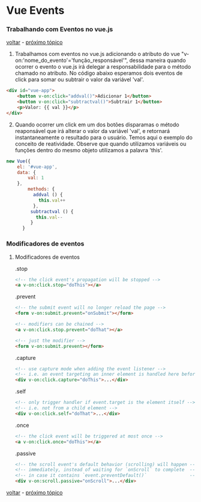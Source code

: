 # Vue Events
### Trabalhando com Eventos no vue.js

[voltar](https://github.com/CleverMatias/vueJsPlayList#tutorial-vue-js-por-matias-web-dev) - [próximo tópico]()

1. Trabalhamos com eventos no vue.js adicionando o atributo do vue "v-on:'nome_do_evento'='função_responsável'", dessa 	     maneira quando ocorrer o evento o vue.js irá delegar a responsabilidade para o método chamado no atributo.
No código abaixo esperamos dois eventos de click para somar ou subtrair o valor da variável 'val'.

```html
<div id="vue-app">
    <button v-on:click="addval()">Adicionar 1</button>
    <button v-on:click="subtractval()">Subtrair 1</button>
    <p>Valor: {{ val }}</p>
</div>
```

2. Quando ocorrer um click em um dos botões disparamas o método reaponsável que irá alterar o valor da variável 'val', e retornará instantaneamente o resultado para o usuário. Temos aqui o exemplo do conceito de reatividade. Observe que quando utilizamos variáveis ou funções dentro do mesmo objeto utilizamos a palavra 'this'.


```javascript
new Vue({
  	el: '#vue-app',
  	data: {
  		val: 1
  	},
        methods: {
          addval () {
            this.val++
          },
         subtractval () {
           this.val--
         }
      }
```

### Modificadores de eventos

  1. Modificadores de eventos

      .stop
      ```html
      <!-- the click event's propagation will be stopped -->
      <a v-on:click.stop="doThis"></a>
      ```
      .prevent
      ```html
      <!-- the submit event will no longer reload the page -->
      <form v-on:submit.prevent="onSubmit"></form>

      <!-- modifiers can be chained -->
      <a v-on:click.stop.prevent="doThat"></a>

      <!-- just the modifier -->
      <form v-on:submit.prevent></form>

      ```
      .capture
      ```html
      <!-- use capture mode when adding the event listener -->
      <!-- i.e. an event targeting an inner element is handled here before being handled by that element -->
      <div v-on:click.capture="doThis">...</div>
      ```
      .self
      ```html
      <!-- only trigger handler if event.target is the element itself -->
      <!-- i.e. not from a child element -->
      <div v-on:click.self="doThat">...</div>
      ```
      .once
      ```html
      <!-- the click event will be triggered at most once -->
      <a v-on:click.once="doThis"></a>
      ```
      .passive
      ```html
      <!-- the scroll event's default behavior (scrolling) will happen -->
      <!-- immediately, instead of waiting for `onScroll` to complete  -->
      <!-- in case it contains `event.preventDefault()`                -->
      <div v-on:scroll.passive="onScroll">...</div>
      ```

[voltar](https://github.com/CleverMatias/vueJsPlayList#tutorial-vue-js-por-matias-web-dev) - [próximo tópico]()



